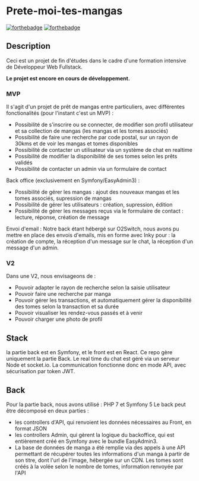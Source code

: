 # Prete-moi-tes-mangas
[![forthebadge](http://forthebadge.com/images/badges/built-with-love.svg)](http://forthebadge.com)  [![forthebadge](https://img.shields.io/badge/Symfony-000000?style=for-the-badge&logo=Symfony&logoColor=white)](http://forthebadge.com)
## Description
Ceci est un projet de fin d'études dans le cadre d'une formation intensive de Développeur Web Fullstack.

**Le projet est encore en cours de développement.**

### MVP
Il s'agit d'un projet de prêt de mangas entre particuliers, avec différentes fonctionalités (pour l'instant c'est un MVP) :
- Possibilité de s'inscrire ou se connecter, de modifier son profil utilisateur et sa collection de mangas (les mangas et les tomes associés)
- Possibilité de faire une recherche par code postal, sur un rayon de 30kms et de voir les mangas et tomes disponibles
- Possibilité de contacter un utilisateur via un système de chat en realtime
- Possibilité de modifier la disponibilité de ses tomes selon les prêts validés
- Possibilité de contacter un admin via un formulaire de contact

Back office (exclusivement en Symfony/EasyAdmin3) :
- Possibilité de gérer les mangas :  ajout des nouveaux mangas et les tomes associés, supression de mangas
- Possibilité de gérer les utilisateurs : création, supression, édition
- Possibilité de gérer les messages reçus via le formulaire de contact : lecture, réponse, création de message

Envoi d'email :
Notre back étant hébergé sur O2Switch, nous avons pu mettre en place des envois d'emails, mis en forme avec Inky pour : la création de compte, la réception d'un message sur le chat, la réception d'un message d'un admin.
### V2
Dans une V2, nous envisageons de :
- Pouvoir adapter le rayon de recherche selon la saisie utilisateur
- Pouvoir faire une recherche par manga
- Pouvoir gérer les transactions, et automatiquement gérer la disponibilité des tomes selon la transaction et sa durée
- Pouvoir visualiser les rendez-vous passés et à venir
- Pouvoir charger une photo de profil


## Stack
la partie back est en Symfony, et le front est en React. Ce repo gère uniquement la partie Back.
Le real time du chat est géré via un serveur Node et socket.io.
La communication fonctionne donc en mode API, avec sécurisation par token JWT. 


## Back
Pour la partie back, nous avons utilisé : PHP 7 et Symfony 5
Le back peut être décomposé en deux parties : 
- les controllers d'API, qui renvoient les données nécessaires au Front, en format JSON
- les controllers Admin, qui gèrent la logique du backoffice, qui est entièrement créé en Symfony avec le bundle EasyAdmin3.
- La base de données de manga a été remplie via des appels à une API permettant de récupérer toutes les informations d'un manga à partir de son titre, dont l'url de l'image, hébergée sur un CDN. Les tomes sont créés à la volée selon le nombre de tomes, information renvoyée par l'API

